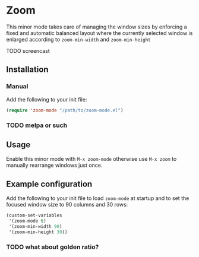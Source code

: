 Zoom
====

This minor mode takes care of managing the window sizes by enforcing a fixed and
automatic balanced layout where the currently selected window is enlarged
according to `zoom-min-width` and `zoom-min-height`

TODO screencast

Installation
------------

### Manual

Add the following to your init file:

```el
(require 'zoom-mode "/path/to/zoom-mode.el")
```

### TODO melpa or such

Usage
-----

Enable this minor mode with `M-x zoom-mode` otherwise use `M-x zoom` to manually
rearrange windows just once.

Example configuration
---------------------

Add the following to your init file to load `zoom-mode` at startup and to set
the focused window size to 90 columns and 30 rows:

```el
(custom-set-variables
 '(zoom-mode t)
 '(zoom-min-width 90)
 '(zoom-min-height 30))
```

### TODO what about golden ratio?
